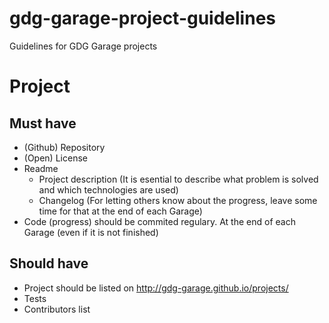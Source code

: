 # gdg-garage-project-guidelines
Guidelines for GDG Garage projects

# Project
## Must have
- (Github) Repository
- (Open) License
- Readme
	- Project description (It is esential to describe what problem is solved and which technologies are used)
	- Changelog (For letting others know about the progress, leave some time for that at the end of each Garage)
- Code (progress) should be commited regulary. At the end of each Garage (even if it is not finished)

## Should have
- Project should be listed on http://gdg-garage.github.io/projects/
- Tests
- Contributors list
